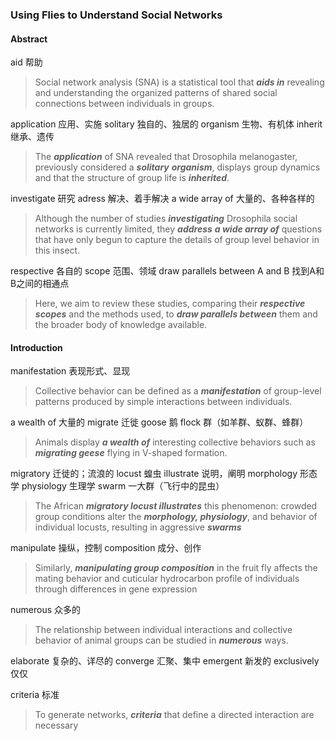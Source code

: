 ### Using Flies to Understand Social Networks

#### Abstract

aid 帮助
> Social network analysis (SNA) is a statistical tool that ***aids in*** revealing and understanding the organized patterns of shared social connections between individuals in groups.

application 应用、实施
solitary 独自的、独居的
organism 生物、有机体
inherit 继承、遗传
> The ***application*** of SNA revealed that Drosophila melanogaster, previously considered a ***solitary*** ***organism***, displays group dynamics and that the structure of group life is ***inherited***.

investigate 研究
adress 解决、着手解决
a wide array of 大量的、各种各样的
> Although the number of studies ***investigating*** Drosophila social networks is currently limited, they ***address*** ***a wide array of*** questions that have only begun to capture the details of group level behavior in this insect.

respective 各自的
scope 范围、领域
draw parallels between A and B 找到A和B之间的相通点
> Here, we aim to review these studies, comparing their ***respective scopes*** and the methods used, to ***draw parallels between*** them and the broader body of knowledge available.

#### Introduction

manifestation 表现形式、显现
> Collective behavior can be defined as a ***manifestation*** of group-level patterns produced by simple interactions between individuals.

a wealth of 大量的
migrate 迁徙
goose 鹅
flock 群（如羊群、蚁群、蜂群）
>Animals display ***a wealth of*** interesting collective behaviors such as ***migrating geese*** flying in V-shaped formation.

migratory 迁徙的；流浪的
locust 蝗虫
illustrate 说明，阐明
morphology 形态学
physiology 生理学
swarm 一大群（飞行中的昆虫）
>The African ***migratory locust illustrates*** this phenomenon: crowded group conditions alter the ***morphology, physiology***, and behavior of individual locusts, resulting in aggressive ***swarms***

manipulate 操纵，控制
composition 成分、创作
>Similarly, ***manipulating group composition*** in the fruit fly affects the mating behavior and cuticular hydrocarbon profile of individuals through differences in gene expression

numerous 众多的
>The relationship between individual interactions and collective behavior of animal groups can be studied in ***numerous*** ways.

elaborate 复杂的、详尽的
converge 汇聚、集中
emergent 新发的
exclusively 仅仅

criteria 标准
>To generate networks, ***criteria*** that define a directed interaction are necessary